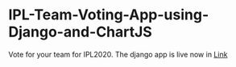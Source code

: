 # IPL-Team-Voting-App-using-Django-and-ChartJS

Vote for your team for IPL2020.
The django app is live now in [Link](https://tinyurl.com/ipl2020vote)
